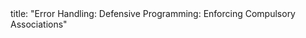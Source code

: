 <frontmatter>
title: "Error Handling: Defensive Programming: Enforcing Compulsory Associations"
</frontmatter>

<include src="navbar.md" boilerplate />

<include src="unit-inPage-asFlat.md" boilerplate />
